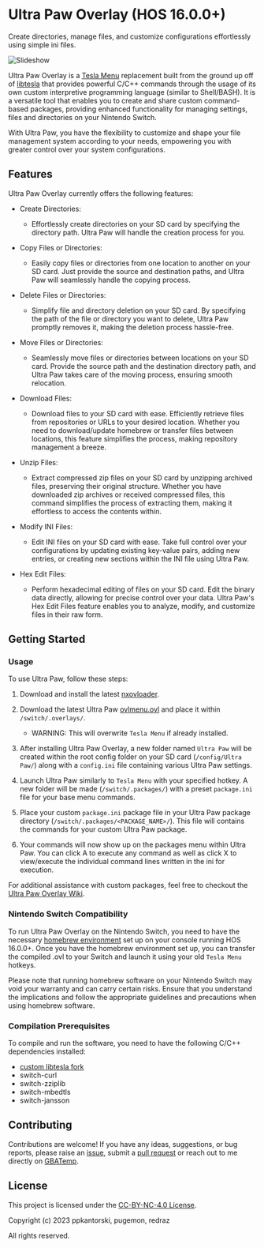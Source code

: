 # Ultra Paw Overlay (HOS 16.0.0+)
Create directories, manage files, and customize configurations effortlessly using simple ini files.

![Slideshow](https://gbatemp.net/attachments/Ultrahand-gif.396110/)

Ultra Paw Overlay is a [Tesla Menu](https://github.com/WerWolv/Tesla-Menu) replacement built from the ground up off of [libtesla](https://github.com/WerWolv/libtesla) that provides powerful C/C++ commands through the usage of its own custom interpretive programming language (similar to Shell/BASH).  It is a versatile tool that enables you to create and share custom command-based packages, providing enhanced functionality for managing settings, files and directories on your Nintendo Switch.

With Ultra Paw, you have the flexibility to customize and shape your file management system according to your needs, empowering you with greater control over your system configurations.


## Features

Ultra Paw Overlay currently offers the following features:

- Create Directories:
  - Effortlessly create directories on your SD card by specifying the directory path. Ultra Paw will handle the creation process for you.

- Copy Files or Directories:
  - Easily copy files or directories from one location to another on your SD card. Just provide the source and destination paths, and Ultra Paw will seamlessly handle the copying process.

- Delete Files or Directories:
  - Simplify file and directory deletion on your SD card. By specifying the path of the file or directory you want to delete, Ultra Paw promptly removes it, making the deletion process hassle-free.

- Move Files or Directories:
  - Seamlessly move files or directories between locations on your SD card. Provide the source path and the destination directory path, and Ultra Paw takes care of the moving process, ensuring smooth relocation.

- Download Files:
  - Download files to your SD card with ease. Efficiently retrieve files from repositories or URLs to your desired location. Whether you need to download/update homebrew or transfer files between locations, this feature simplifies the process, making repository management a breeze.

- Unzip Files:
  - Extract compressed zip files on your SD card by unzipping archived files, preserving their original structure. Whether you have downloaded zip archives or received compressed files, this command simplifies the process of extracting them, making it effortless to access the contents within.

- Modify INI Files:
  - Edit INI files on your SD card with ease. Take full control over your configurations by updating existing key-value pairs, adding new entries, or creating new sections within the INI file using Ultra Paw.

- Hex Edit Files:
  - Perform hexadecimal editing of files on your SD card. Edit the binary data directly, allowing for precise control over your data. Ultra Paw's Hex Edit Files feature enables you to analyze, modify, and customize files in their raw form.


## Getting Started

### Usage

To use Ultra Paw, follow these steps:

1. Download and install the latest [nxovloader](https://github.com/WerWolv/nx-ovlloader).
2. Download the latest Ultra Paw [ovlmenu.ovl](https://github.com/Ultra-NX/Ultra-Paw-Overlay/releases/latest/download/ovlmenu.ovl) and place it within `/switch/.overlays/`.
    - WARNING: This will overwrite `Tesla Menu` if already installed.
3. After installing Ultra Paw Overlay, a new folder named `Ultra Paw` will be created within the root config folder on your SD card (`/config/Ultra Paw/`) along with a `config.ini` file containing various Ultra Paw settings.
4. Launch Ultra Paw similarly to `Tesla Menu` with your specified hotkey.  A new folder will be made (`/switch/.packages/`) with a preset `package.ini` file for your base menu commands.

5. Place your custom `package.ini` package file in your Ultra Paw package directory (`/switch/.packages/<PACKAGE_NAME>/`). This file will contains the commands for your custom Ultra Paw package.
6. Your commands will now show up on the packages menu within Ultra Paw.  You can click A to execute any command as well as click X to view/execute the individual command lines written in the ini for execution.

For additional assistance with custom packages, feel free to checkout the [Ultra Paw Overlay Wiki](https://github.com/Ultra-NX/Ultra-Paw-Overlay/wiki).

### Nintendo Switch Compatibility
To run Ultra Paw Overlay on the Nintendo Switch, you need to have the necessary [homebrew environment](https://github.com/Atmosphere-NX/Atmosphere) set up on your console running HOS 16.0.0+. Once you have the homebrew environment set up, you can transfer the compiled .ovl to your Switch and launch it using your old `Tesla Menu` hotkeys.

Please note that running homebrew software on your Nintendo Switch may void your warranty and can carry certain risks. Ensure that you understand the implications and follow the appropriate guidelines and precautions when using homebrew software.

### Compilation Prerequisites

To compile and run the software, you need to have the following C/C++ dependencies installed:

- [custom libtesla fork](https://github.com/Ultra-NX/Ultra-Paw-Overlay/tree/main/lib/libtesla)
- switch-curl
- switch-zziplib
- switch-mbedtls
- switch-jansson


## Contributing

Contributions are welcome! If you have any ideas, suggestions, or bug reports, please raise an [issue](https://github.com/Ultra-NX/Ultra-Paw-Overlay/issues/new/choose), submit a [pull request](https://github.com/Ultra-NX/Ultra-Paw-Overlay/compare) or reach out to me directly on [GBATemp](https://gbatemp.net/threads/Ultrahand-overlay-the-fully-craft-able-overlay-executor.633560/).

## License

This project is licensed under the [CC-BY-NC-4.0 License](LICENSE).

Copyright (c) 2023 ppkantorski, pugemon, redraz

All rights reserved.
